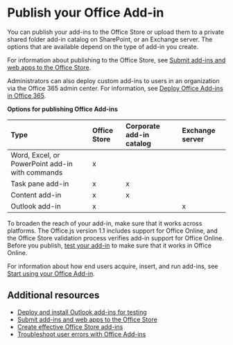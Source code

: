 
# Publish your Office Add-in


You can publish your add-ins to the Office Store or upload them to a private shared folder add-in catalog on SharePoint, or an Exchange server. The options that are available depend on the type of add-in you create. 

For information about publishing to the Office Store, see [Submit add-ins and web apps to the Office Store](http://msdn.microsoft.com/library/ff075782-1303-4517-91cc-b3d730e9b9ae%28Office.15%29.aspx). 

Administrators can also deploy custom add-ins to users in an organization via the Office 365 admin center. For information, see [Deploy Office Add-ins in Office 365](https://support.office.com/en-ie/article/Deploy-Office-Add-Ins-in-Office-365-737e8c86-be63-44d7-bf02-492fa7cd9c3f?ui=en-US&rs=en-IE&ad=IE).

**Options for publishing Office Add-ins**


|**Type**|**Office Store**|**Corporate add-in catalog**|**Exchange server**|
|:-----|:-----|:-----|:-----|
|Word, Excel, or PowerPoint add-in with commands|x|||
|Task pane add-in|x|x||
|Content add-in|x|x||
|Outlook add-in|x||x|


To broaden the reach of your add-in, make sure that it works across platforms. The Office.js version 1.1 includes support for Office Online, and the Office Store validation process verifies add-in support for Office Online. Before you publish, [test your add-in](../testing/sideload-office-add-ins-for-testing.md) to make sure that it works in Office Online.

For information about how end users acquire, insert, and run add-ins, see [Start using your Office Add-in](https://support.office.com/en-ie/article/Start-using-your-Office-Add-in-82e665c4-6700-4b56-a3f3-ef5441996862?ui=en-US&rs=en-IE&ad=IE).

## Additional resources

- [Deploy and install Outlook add-ins for testing](../outlook/testing-and-tips.md) 
- [Submit add-ins and web apps to the Office Store](http://msdn.microsoft.com/library/ff075782-1303-4517-91cc-b3d730e9b9ae%28Office.15%29.aspx)
- [Create effective Office Store add-ins](https://msdn.microsoft.com/library/jj635874.asp) 
- [Troubleshoot user errors with Office Add-ins](../testing/testing-and-troubleshooting.md)


    


